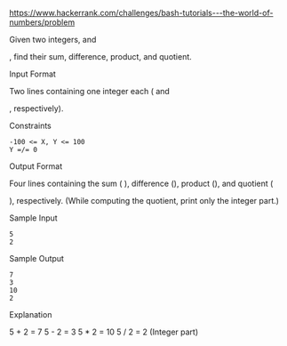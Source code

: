 https://www.hackerrank.com/challenges/bash-tutorials---the-world-of-numbers/problem

Given two integers, and

, find their sum, difference, product, and quotient.

Input Format

Two lines containing one integer each (
and

, respectively).

Constraints

```
-100 <= X, Y <= 100
Y =/= 0
```

Output Format

Four lines containing the sum (
), difference (), product (), and quotient (

), respectively.
(While computing the quotient, print only the integer part.)

Sample Input

```
5
2
```
Sample Output
```
7
3
10
2
```
Explanation

5 + 2 = 7
5 - 2 = 3
5 * 2 = 10
5 / 2 = 2 (Integer part)